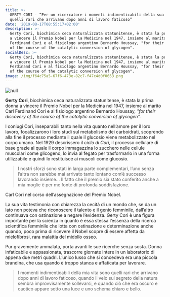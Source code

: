 ```yaml
---
title: >-
  GERTY CORI - “Per un ricercatore i momenti indimenticabili della sua vita sono
  quelli rari che arrivano dopo anni di lavoro faticoso”
date: '2019-08-17T08:55:17+02:00'
description: >-
  Gerty Cori, biochimica ceca naturalizzata statunitense, è stata la prima donna
  a vincere il Premio Nobel per la Medicina nel 1947, insieme al marito Carl
  Ferdinand Cori e al fisiologo argentino Bernardo Houssay, "for their discovery
  of the course of the catalytic conversion of glycogen".
socialDesc: >-
  Gerty Cori, biochimica ceca naturalizzata statunitense, è stata la prima donna
  a vincere il Premio Nobel per la Medicina nel 1947, insieme al marito Carl
  Ferdinand Cori e al fisiologo argentino Bernardo Houssay, "for their discovery
  of the course of the catalytic conversion of glycogen".
image: /img/f64c75a5-67f6-473e-82c7-f47c4d0f0653.png
---
```

![null](/img/f64c75a5-67f6-473e-82c7-f47c4d0f0653.png)

**Gerty Cori**, biochimica ceca naturalizzata statunitense, è stata la prima donna a vincere il Premio Nobel per la Medicina nel 1947, insieme al marito Carl Ferdinand Cori e al fisiologo argentino Bernardo Houssay, _"for their discovery of the course of the catalytic conversion of glycogen"._

I coniugi Cori, inseparabili tanto nella vita quanto nell’amore per il loro lavoro, focalizzarono i loro studi sul metabolismo dei carboidrati, scoprendo alla fine il processo mediante il quale il glucosio viene metabolizzato nel corpo umano. Nel 1929 descrissero il _ciclo di Cori_, il processo cellulare di base grazie al quale il corpo immagazzina lo zucchero nelle cellule muscolari come glicogeno, lo invia al fegato per trasformarlo in una forma utilizzabile e quindi lo restituisce ai muscoli come glucosio.

> I nostri sforzi sono stati in larga parte complementari, l’uno senza l’altra non sarebbe mai arrivato tanto lontano com’è successo lavorando insieme... Il fatto che il premio sia stato conferito anche a mia moglie è per me fonte di profonda soddisfazione.

Carl Cori nel corso dell’assegnazione del Premio Nobel.

La sua vita testimonia con chiarezza la cecità di un mondo che, se da un lato non poteva che riconoscere il talento e il genio femminile, dall’altro continuava con ostinazione a negare l’evidenza.  Gerty Cori è una figura importante per la scienza in quanto è essa stessa l’essenza della ricerca scientifica femminile che lotta con ostinazione e determinazione anche quando, poco prima di ricevere il Nobel scopre di essere affetta da mielofibrosi, rara malattia del midollo osseo. 

Pur gravemente ammalata, porta avanti le sue ricerche senza sosta. Donna infaticabile e appassionata, trascorre giornate intere in un laboratorio di appena due metri quadri. L’unico lusso che si concedeva era una piccola brandina, che usa quando è troppo stanca e affaticata per lavorare.

> I momenti indimenticabili della mia vita sono quelli rari che arrivano dopo anni di lavoro faticoso, quando il velo sul segreto della natura sembra improvvisamente sollevarsi, e quando ciò che era oscuro e caotico appare sotto una luce e uno schema chiaro e bello.

